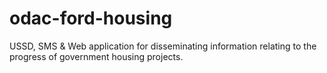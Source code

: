 odac-ford-housing
=================

USSD, SMS &amp; Web application for disseminating information relating to the progress of government housing projects.
